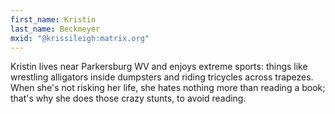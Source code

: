 ```yaml
---
first_name: Kristin
last_name: Beckmeyer
mxid: "@krissileigh:matrix.org"
---
```


Kristin lives near Parkersburg WV and enjoys extreme sports: things like
wrestling alligators inside dumpsters and riding tricycles across trapezes. When
she's not risking her life, she hates nothing more than reading a book; that's
why she does those crazy stunts, to avoid reading.

